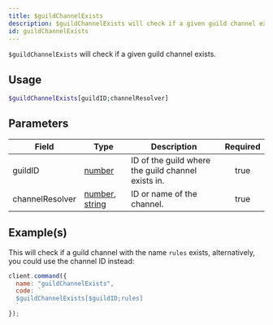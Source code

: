 ```yaml
---
title: $guildChannelExists
description: $guildChannelExists will check if a given guild channel exists.
id: guildChannelExists
---
```


`$guildChannelExists` will check if a given guild channel exists.

## Usage

```php
$guildChannelExists[guildID;channelResolver]
```

## Parameters

| Field             | Type                                                                                                                                                                                                 | Description                                        | Required |
| ----------------- | ---------------------------------------------------------------------------------------------------------------------------------------------------------------------------------------------------- | -------------------------------------------------- | :------: |
| guildID           | [number](https://developer.mozilla.org/en-US/docs/Web/JavaScript/Reference/Global_Objects/Number)                                                                                                    | ID of the guild where the guild channel exists in. |   true   |
| channelResolver   | [number](https://developer.mozilla.org/en-US/docs/Web/JavaScript/Reference/Global_Objects/Number), [string](https://developer.mozilla.org/en-US/docs/Web/JavaScript/Reference/Global_Objects/String) | ID or name of the channel.                 |   true   |

## Example(s)

This will check if a guild channel with the name `rules` exists, alternatively, you could use the channel ID instead:

```javascript
client.command({
  name: "guildChannelExists",
  code: `
  $guildChannelExists[$guildID;rules]
  `
});
```
